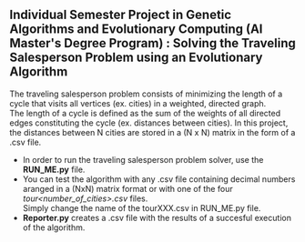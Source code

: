 ## Individual Semester Project in Genetic Algorithms and Evolutionary Computing (AI Master's Degree Program) : Solving the Traveling Salesperson Problem using an Evolutionary Algorithm

The traveling salesperson problem consists of minimizing the length of a cycle that visits all vertices (ex. cities) in a
weighted, directed graph.   
The length of a cycle is defined as the sum of the weights of all directed edges constituting the cycle (ex. distances between cities).
In this project, the distances between N cities are stored in a (N x N) matrix in the form of a .csv file.

* In order to run the traveling salesperson problem solver, use the **RUN_ME.py** file.  
* You can test the algorithm with any .csv file containing decimal numbers aranged in a (NxN) matrix format or with one of the four *tour<number_of_cities>.csv* files.  
Simply change the name of the tourXXX.csv in RUN_ME.py file.  
* **Reporter.py** creates a .csv file with the results of a succesful execution of the algorithm.
